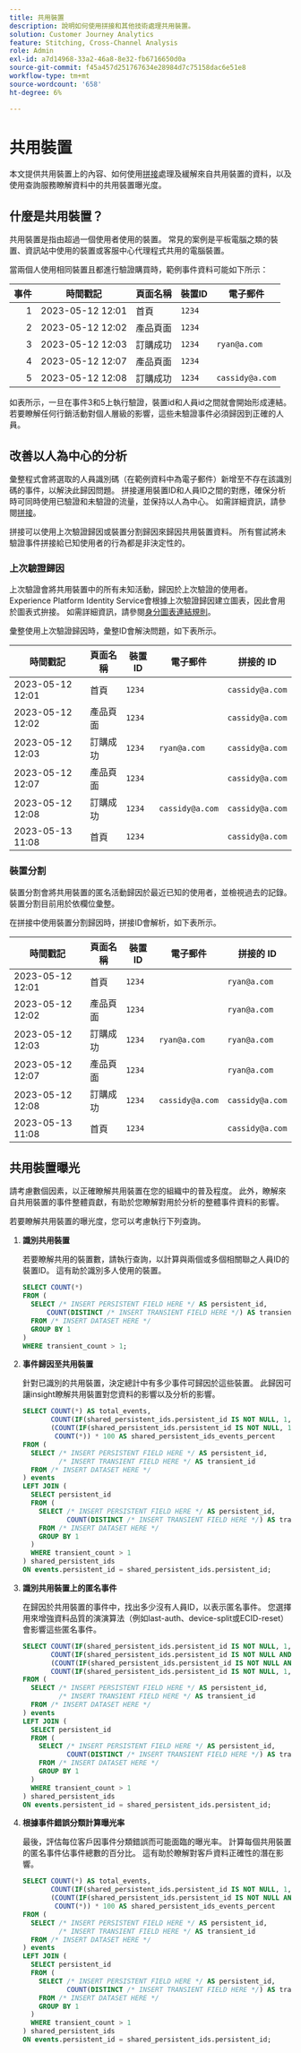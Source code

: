 ```yaml
---
title: 共用裝置
description: 說明如何使用拼接和其他技術處理共用裝置。
solution: Customer Journey Analytics
feature: Stitching, Cross-Channel Analysis
role: Admin
exl-id: a7d14968-33a2-46a8-8e32-fb6716650d0a
source-git-commit: f45a457d251767634e28984d7c75158dac6e51e8
workflow-type: tm+mt
source-wordcount: '658'
ht-degree: 6%

---
```


# 共用裝置

本文提供共用裝置上的內容、如何使用[拼接](/help/stitching/overview.md)處理及緩解來自共用裝置的資料，以及使用查詢服務瞭解資料中的共用裝置曝光度。

## 什麼是共用裝置？

共用裝置是指由超過一個使用者使用的裝置。 常見的案例是平板電腦之類的裝置、資訊站中使用的裝置或客服中心代理程式共用的電腦裝置。

當兩個人使用相同裝置且都進行驗證購買時，範例事件資料可能如下所示：

| 事件 | 時間戳記 | 頁面名稱 | 裝置ID | 電子郵件 |
|--:|---|---|---|---|
| 1 | 2023-05-12 12:01 | 首頁 | `1234` | |
| 2 | 2023-05-12 12:02 | 產品頁面 | `1234` | |
| 3 | 2023-05-12 12:03 | 訂購成功 | `1234` | `ryan@a.com` |
| 4 | 2023-05-12 12:07 | 產品頁面 | `1234` | |
| 5 | 2023-05-12 12:08 | 訂購成功 | `1234` | `cassidy@a.com` |

如表所示，一旦在事件3和5上執行驗證，裝置id和人員id之間就會開始形成連結。 若要瞭解任何行銷活動對個人層級的影響，這些未驗證事件必須歸因到正確的人員。

<!--
The order success (purchase) events assign the data accurately to the correct email. How this assignment impacts your analysis depends on how you perform analysis:

- Device centric approach: analysis performed using the Device ID. With this approach, both authenticated and unauthenticated data are included in analysis. However, this approach does not allow for a more person based analysis. 
- Person centric approach: analysis performed using the email address or other person identifier. With this approach, only authenticated events are included in the analysis. This approach doesn't provide a complete picture of the customer journey, including acquisition

-->

## 改善以人為中心的分析

彙整程式會將選取的人員識別碼（在範例資料中為電子郵件）新增至不存在該識別碼的事件，以解決此歸因問題。 拼接運用裝置ID和人員ID之間的對應，確保分析時可同時使用已驗證和未驗證的流量，並保持以人為中心。 如需詳細資訊，請參閱[拼接](/help/stitching/overview.md)。

拼接可以使用上次驗證歸因或裝置分割歸因來歸因共用裝置資料。 所有嘗試將未驗證事件拼接給已知使用者的行為都是非決定性的。


### 上次驗證歸因

上次驗證會將共用裝置中的所有未知活動，歸因於上次驗證的使用者。 Experience Platform Identity Service會根據上次驗證歸因建立圖表，因此會用於圖表式拚接。 如需詳細資訊，請參閱[身分圖表連結規則](https://experienceleague.adobe.com/zh-hant/docs/experience-platform/identity/features/identity-graph-linking-rules/identity-optimization-algorithm#identity-optimization-algorithm-details)。

彙整使用上次驗證歸因時，彙整ID會解決問題，如下表所示。

| 時間戳記 | 頁面名稱 | 裝置ID | 電子郵件 | 拼接的 ID |
|---|---|---|---|---|
| 2023-05-12 12:01 | 首頁 | `1234` | | `cassidy@a.com` |
| 2023-05-12 12:02 | 產品頁面 | `1234` | | `cassidy@a.com` |
| 2023-05-12 12:03 | 訂購成功 | `1234` | `ryan@a.com` | `cassidy@a.com` |
| 2023-05-12 12:07 | 產品頁面 | `1234` | | `cassidy@a.com` |
| 2023-05-12 12:08 | 訂購成功 | `1234` | `cassidy@a.com` | `cassidy@a.com` |
| 2023-05-13 11:08 | 首頁 | `1234` | | `cassidy@a.com` |


### 裝置分割

裝置分割會將共用裝置的匿名活動歸因於最近已知的使用者，並檢視過去的記錄。 裝置分割目前用於依欄位彙整。

在拼接中使用裝置分割歸因時，拼接ID會解析，如下表所示。

| 時間戳記 | 頁面名稱 | 裝置ID | 電子郵件 | 拼接的 ID |
|---|---|---|---|---|
| 2023-05-12 12:01 | 首頁 | `1234` | | `ryan@a.com` |
| 2023-05-12 12:02 | 產品頁面 | `1234` | | `ryan@a.com` |
| 2023-05-12 12:03 | 訂購成功 | `1234` | `ryan@a.com` | `ryan@a.com` |
| 2023-05-12 12:07 | 產品頁面 | `1234` | | `ryan@a.com` |
| 2023-05-12 12:08 | 訂購成功 | `1234` | `cassidy@a.com` | `cassidy@a.com` |
| 2023-05-13 11:08 | 首頁 | `1234` | | `cassidy@a.com` |


<!--

### ECID reset 

As the name implies, ECID reset implements functionality that resets the ECID on a predetermined trigger, in most cases a login or logout event. With this implementation, a single device gets a new ECID every time the predetermined trigger fires. Essentially, this reset forces the device to become a *new device* over and again from a data perspective. The ECID reset also helps to prevent shared devices from even showing up in the data. No additional algorithms are required, but you have the responsibility to implement the ECID reset signal as part of your Adobe data collection implementation.


When using ECID reset, Stitched IDs resolve as shown in the table below. 

| Timestamp | Page name | Device ID | Email | Stitched ID |
|---|---|---|---|---|
| 2023-05-12 12:01 | Home page | `1234` | | `ryan@a.com`| 
| 2023-05-12 12:02 | Product page  | `1234` | |`ryan@a.com` | 
| 2023-05-12 12:03 | Order success | `1234` | `ryan@a.com` | `ryan@a.com` |
| 2023-05-12 12:07 | Product page  | 5678  | | `cassidy@a.com` | 
| 2023-05-12 12:08 | Order success | 5678 |  `cassidy@a.com` | `cassidy@a.com` |
| 2023-05-13 11:08 | Home page | 5678 | | `cassidy@a.com` |

-->

## 共用裝置曝光

請考慮數個因素，以正確瞭解共用裝置在您的組織中的普及程度。 此外，瞭解來自共用裝置的事件整體貢獻，有助於您瞭解對用於分析的整體事件資料的影響。

若要瞭解共用裝置的曝光度，您可以考慮執行下列查詢。

1. **識別共用裝置**

   若要瞭解共用的裝置數，請執行查詢，以計算與兩個或多個相關聯之人員ID的裝置ID。 這有助於識別多人使用的裝置。

   ```sql
   SELECT COUNT(*)
   FROM (
     SELECT /* INSERT PERSISTENT FIELD HERE */ AS persistent_id,
         COUNT(DISTINCT /* INSERT TRANSIENT FIELD HERE */) AS transient_count
     FROM /* INSERT DATASET HERE */
     GROUP BY 1
   )
   WHERE transient_count > 1; 
   ```


2. **事件歸因至共用裝置**

   針對已識別的共用裝置，決定總計中有多少事件可歸因於這些裝置。 此歸因可讓insight瞭解共用裝置對您資料的影響以及分析的影響。

   ```sql
   SELECT COUNT(*) AS total_events,
          COUNT(IF(shared_persistent_ids.persistent_id IS NOT NULL, 1, null)) shared_persistent_ids_events,
          (COUNT(IF(shared_persistent_ids.persistent_id IS NOT NULL, 1, null)) /
           COUNT(*)) * 100 AS shared_persistent_ids_events_percent
   FROM (
     SELECT /* INSERT PERSISTENT FIELD HERE */ AS persistent_id,
            /* INSERT TRANSIENT FIELD HERE */ AS transient_id
     FROM /* INSERT DATASET HERE */
   ) events
   LEFT JOIN (
     SELECT persistent_id
     FROM (
       SELECT /* INSERT PERSISTENT FIELD HERE */ AS persistent_id,
              COUNT(DISTINCT /* INSERT TRANSIENT FIELD HERE */) AS transient_count
       FROM /* INSERT DATASET HERE */
       GROUP BY 1
     )
     WHERE transient_count > 1
   ) shared_persistent_ids
   ON events.persistent_id = shared_persistent_ids.persistent_id; 
   ```

3. **識別共用裝置上的匿名事件**

   在歸因於共用裝置的事件中，找出多少沒有人員ID，以表示匿名事件。 您選擇用來增強資料品質的演演算法（例如last-auth、device-split或ECID-reset）會影響這些匿名事件。

   ```sql
   SELECT COUNT(IF(shared_persistent_ids.persistent_id IS NOT NULL, 1, null)) shared_persistent_ids_events,
          COUNT(IF(shared_persistent_ids.persistent_id IS NOT NULL AND events.transient_id IS NULL, 1, null)) shared_persistent_ids_anon_events,
          (COUNT(IF(shared_persistent_ids.persistent_id IS NOT NULL AND events.transient_id IS NULL, 1, null)) /
          COUNT(IF(shared_persistent_ids.persistent_id IS NOT NULL, 1, null))) * 100 AS shared_persistent_ids_anon_events_percent
   FROM (
     SELECT /* INSERT PERSISTENT FIELD HERE */ AS persistent_id,
            /* INSERT TRANSIENT FIELD HERE */ AS transient_id
     FROM /* INSERT DATASET HERE */ 
   ) events
   LEFT JOIN (
     SELECT persistent_id
     FROM (
       SELECT /* INSERT PERSISTENT FIELD HERE */ AS persistent_id,
              COUNT(DISTINCT /* INSERT TRANSIENT FIELD HERE */) AS transient_count
       FROM /* INSERT DATASET HERE */
       GROUP BY 1
     )
     WHERE transient_count > 1
   ) shared_persistent_ids 
   ON events.persistent_id = shared_persistent_ids.persistent_id; 
   ```

4. **根據事件錯誤分類計算曝光率**

   最後，評估每位客戶因事件分類錯誤而可能面臨的曝光率。 計算每個共用裝置的匿名事件佔事件總數的百分比。 這有助於瞭解對客戶資料正確性的潛在影響。

   ```sql
   SELECT COUNT(*) AS total_events,
          COUNT(IF(shared_persistent_ids.persistent_id IS NOT NULL, 1, null)) shared_persistent_ids_events,
          (COUNT(IF(shared_persistent_ids.persistent_id IS NOT NULL AND events.transient_id IS NULL, 1, null)) /
           COUNT(*)) * 100 AS shared_persistent_ids_events_percent
   FROM (
     SELECT /* INSERT PERSISTENT FIELD HERE */ AS persistent_id,
            /* INSERT TRANSIENT FIELD HERE */ AS transient_id
     FROM /* INSERT DATASET HERE */ 
   ) events
   LEFT JOIN (
     SELECT persistent_id
     FROM (
       SELECT /* INSERT PERSISTENT FIELD HERE */ AS persistent_id,
              COUNT(DISTINCT /* INSERT TRANSIENT FIELD HERE */) AS transient_count
       FROM /* INSERT DATASET HERE */
       GROUP BY 1
     )
     WHERE transient_count > 1
   ) shared_persistent_ids 
   ON events.persistent_id = shared_persistent_ids.persistent_id; 
   ```
